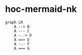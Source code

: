 # hoc-mermaid-nk

```mermaid 
graph LR
    A --> B 
    A --- C 
    A -.-> D 
    A ==> E 
    A -.- F 
    A === G
```
